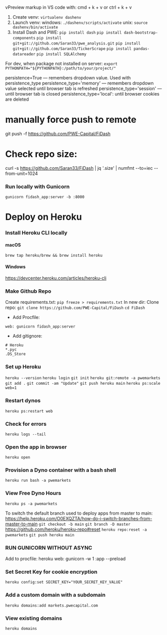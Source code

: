 vPreview markup in VS code with:
cmd + k + v
or
ctrl + k + v

1. Create venv:
`virtualenv dashenv`
2. Launch venv:
windows:
`./dashenv/scripts/activate`
unix:
`source dashenv/bin/activate`
3. Install Dash and PWE:
`pip install dash`
`pip install dash-bootstrap-components`
`pip install git+git://github.com/Saran33/pwe_analysis.git`
`pip install git+git://github.com/Saran33/TickerScrape`
`pip install pandas-datareader`
`pip install SQLAlchemy`

For dev, when package not installed on server:
`export PYTHONPATH="${PYTHONPATH}:/path/to/your/project/"`

persistence=True — remembers dropdown value. Used with persistence_type
persistence_type='memory'  — remembers dropdown value selected until browser tab is refreshed
persistence_type='session' — until browser tab is closed
persistence_type='local': until browser cookies are deleted

# manually force push to remote
git push -f https://github.com/PWE-Capital/FiDash


# Check repo size:
curl -s https://github.com/Saran33/FiDash | jq '.size' | numfmt --to=iec --from-unit=1024

### Run locally with Gunicorn
`gunicorn fidash_app:server -b :8000`

# Deploy on Heroku
### Install Heroku CLI locally
#### macOS
`brew tap heroku/brew && brew install heroku`
#### Windows
https://devcenter.heroku.com/articles/heroku-cli

### Make Github Repo
Create requirements.txt:
`pip freeze > requirements.txt`
In new dir:
Clone repo:
`git clone https://github.com/PWE-Capital/FiDash`
`cd FiDash`
- Add Procfile:
```zzh
web: gunicorn fidash_app:server
```
- Add gitignore:
```zzh
# Heroku
*.pyc
.DS_Store
```

### Set up Heroku
`heroku --version`
`heroku login`
`git init`
`heroku git:remote -a pwemarkets`
`git add .`
`git commit -am "Update"`
`git push heroku main`
`heroku ps:scale web=1`

### Restart dynos
`heroku ps:restart web`

### Check for errors
`heroku logs --tail`
### Open the app in browser
`heroku open`
### Provision a Dyno container with a bash shell
`heroku run bash -a pwemarkets`

### View Free Dyno Hours
`heroku ps -a pwemarkets`

To switch the default branch used to deploy apps from master to main:
https://help.heroku.com/O0EXQZTA/how-do-i-switch-branches-from-master-to-main
`git checkout -b main`
`git branch -D master`
https://github.com/heroku/heroku-repo#reset
`heroku repo:reset -a pwemarkets`
`git push heroku main`

### RUN GUNICORN WITHOUT ASYNC
Add to procfile:
heroku web: gunicorn -w 1 :app --preload

### Set Secret Key for cookie encryption
`heroku config:set SECRET_KEY="YOUR_SECRET_KEY_VALUE"`

### Add a custom domain with a subdomain
`heroku domains:add markets.pwecapital.com`
### View existing domains
`heroku domains`